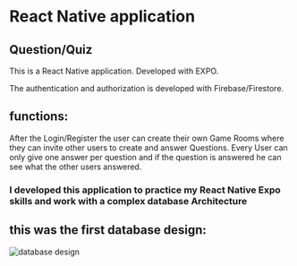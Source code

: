 # React Native application

## Question/Quiz

This is a React Native application. Developed with EXPO.

The authentication and authorization is developed with Firebase/Firestore.

## functions:

After the Login/Register the user can create their own Game Rooms where they can invite other users to create and answer Questions.
Every User can only give one answer per question and if the question is answered he can see what the other users answered.

### I developed this application to practice my React Native Expo skills and work with a complex database Architecture

## this was the first database design:

![database design](databseExample.jpg)

